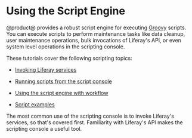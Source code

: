 # Using the Script Engine

@product@ provides a robust script engine for executing [Groovy](http://groovy-lang.org/) scripts. You can execute scripts to perform maintenance tasks like data cleanup, user maintenance operations, bulk invocations of Liferay's API, or even system level operations in the scripting console.

These tutorials cover the following scripting topics: 

- [Invoking Liferay services](/docs/7-2/user/-/knowledge_base/u/invoking-liferay-services-from-scripts)

- [Running scripts from the script console](/docs/7-2/user/-/knowledge_base/u/running-scripts-from-the-script-console)

- [Using the script engine with workflow](/docs/7-2/user/-/knowledge_base/u/leveraging-the-script-engine-in-workflow)

- [Script examples](/docs/7-2/user/-/knowledge_base/u/script-examples)

The most common use of the scripting console is to invoke Liferay's services, so that's covered first. Familiarity with Liferay's API makes the scripting console a useful tool. 
